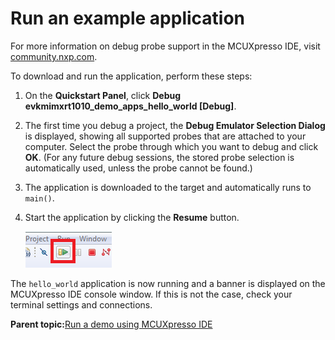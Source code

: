 # Run an example application

For more information on debug probe support in the MCUXpresso IDE, visit [community.nxp.com](https://community.nxp.com/message/630901).

To download and run the application, perform these steps:

1.  On the **Quickstart Panel**, click **Debug evkmimxrt1010\_demo\_apps\_hello\_world \[Debug\]**.

2.  The first time you debug a project, the **Debug Emulator Selection Dialog** is displayed, showing all supported probes that are attached to your computer. Select the probe through which you want to debug and click **OK**. \(For any future debug sessions, the stored probe selection is automatically used, unless the probe cannot be found.\)

3.  The application is downloaded to the target and automatically runs to `main()`.

4.  Start the application by clicking the **Resume** button.

    ![](../images/resume_button.png "Resume button")


The `hello_world` application is now running and a banner is displayed on the MCUXpresso IDE console window. If this is not the case, check your terminal settings and connections.

**Parent topic:**[Run a demo using MCUXpresso IDE](../topics/run_a_demo_using_mcuxpresso_ide.md)

